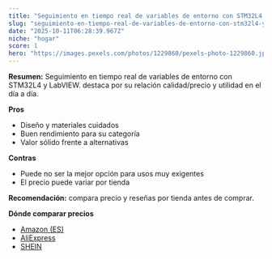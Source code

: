 ```yaml
---
title: "Seguimiento en tiempo real de variables de entorno con STM32L4 y LabVIEW."
slug: "seguimiento-en-tiempo-real-de-variables-de-entorno-con-stm32l4-y-labview"
date: "2025-10-11T06:28:39.967Z"
niche: "hogar"
score: 1
hero: "https://images.pexels.com/photos/1229860/pexels-photo-1229860.jpeg?auto=compress&cs=tinysrgb&fit=crop&h=627&w=1200&auto=compress&cs=tinysrgb&w=1200&h=675&fit=crop"
---
```


**Resumen:** Seguimiento en tiempo real de variables de entorno con STM32L4 y LabVIEW. destaca por su relación calidad/precio y utilidad en el día a día.

**Pros**
- Diseño y materiales cuidados
- Buen rendimiento para su categoría
- Valor sólido frente a alternativas

**Contras**
- Puede no ser la mejor opción para usos muy exigentes
- El precio puede variar por tienda

**Recomendación:** compara precio y reseñas por tienda antes de comprar.

**Dónde comparar precios**
- [Amazon (ES)](https://www.amazon.es/s?k=Seguimiento%20en%20tiempo%20real%20de%20variables%20de%20entorno%20con%20STM32L4%20y%20LabVIEW.&tag=teknovashop25-21)
- [AliExpress](https://www.aliexpress.com/wholesale?SearchText=Seguimiento%20en%20tiempo%20real%20de%20variables%20de%20entorno%20con%20STM32L4%20y%20LabVIEW.)
- [SHEIN](https://www.shein.com/pdsearch/Seguimiento%20en%20tiempo%20real%20de%20variables%20de%20entorno%20con%20STM32L4%20y%20LabVIEW.)